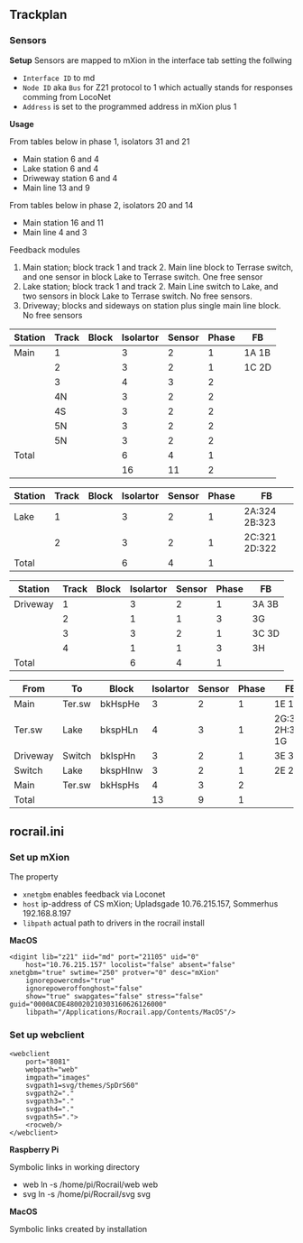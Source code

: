 
## Trackplan

### Sensors

**Setup**
Sensors are mapped to mXion in the interface tab setting the follwing
- `Interface ID` to md
- `Node ID` aka `Bus` for Z21 protocol to 1 which actually stands for responses comming from LocoNet
- `Address` is set to the programmed address in mXion plus 1

**Usage**

From tables below in phase 1, isolators 31 and 21
- Main station 6 and 4
- Lake station 6 and 4
- Driweway station 6 and 4
- Main line 13 and 9

From tables below in phase 2, isolators 20 and 14
- Main station 16 and 11
- Main line 4 and 3

Feedback modules
1. Main station; block track 1 and track 2. Main line block to Terrase switch, and one sensor in block Lake to Terrase switch. One free sensor
2. Lake station; block track 1 and track 2. Main Line switch to Lake, and two sensors in block Lake to Terrase switch.  No free sensors.
3. Driveway; blocks and sideways on station plus single main line block. No free sensors


| Station | Track | Block | Isolartor | Sensor | Phase | FB       |
|---------|-------|-------|-----------|--------|-------|----------|
| Main    | 1     |       | 3         | 2      | 1     | 1A 1B    |
|         | 2     |       | 3         | 2      | 1     | 1C 2D    |
|         | 3     |       | 4         | 3      | 2     |          |
|         | 4N    |       | 3         | 2      | 2     |          |
|         | 4S    |       | 3         | 2      | 2     |          |
|         | 5N    |       | 3         | 2      | 2     |          |
|         | 5N    |       | 3         | 2      | 2     |          |
| Total   |       |       | 6         | 4      | 1     |          |
|         |       |       | 16        | 11     | 2     |          |


| Station | Track | Block | Isolartor | Sensor | Phase | FB               |
|---------|-------|-------|-----------|--------|-------|------------------|
| Lake    | 1     |       | 3         | 2      | 1     | 2A:324 2B:323    |
|         | 2     |       | 3         | 2      | 1     | 2C:321 2D:322    |
| Total   |       |       | 6         | 4      | 1     |                  |


| Station | Track | Block | Isolartor | Sensor | Phase |FB        |
|---------|-------|-------|-----------|--------|-------|----------|
| Driveway| 1     |       | 3         | 2      | 1     | 3A 3B    |
|         | 2     |       | 1         | 1      | 3     | 3G       |
|         | 3     |       | 3         | 2      | 1     | 3C 3D    |
|         | 4     |       | 1         | 1      | 3     | 3H       |
| Total   |       |       | 6         | 4      | 1     |          |


| From    | To      | Block   | Isolartor | Sensor | Phase |FB                |
|---------|--------|----------|-----------|--------|-------|------------------|
| Main    | Ter.sw | bkHspHe  | 3         | 2      | 1     | 1E 1F            |
| Ter.sw  | Lake   | bkspHLn  | 4         | 3      | 1     | 2G:327 2H:328 1G |
| Driveway| Switch | bkIspHn  | 3         | 2      | 1     | 3E 3F            |
| Switch  | Lake   | bkspHInw | 3         | 2      | 1     | 2E 2F            |
| Main    | Ter.sw | bkHspHs  | 4         | 3      | 2     |                  |
| Total   |        |          | 13        | 9      | 1     |                  |


## rocrail.ini


### Set up mXion

The property
- `xnetgbm` enables feedback via Loconet
- `host` ip-address of CS mXion; Upladsgade 10.76.215.157, Sommerhus 192.168.8.197
- `libpath` actual path to drivers in the rocrail install

**MacOS**
```
<digint lib="z21" iid="md" port="21105" uid="0" 
    host="10.76.215.157" locolist="false" absent="false" xnetgbm="true" swtime="250" protver="0" desc="mXion" 
    ignorepowercmds="true" 
    ignorepoweroffonghost="false" 
    show="true" swapgates="false" stress="false" guid="0000ACDE480020210303160626126000" 
    libpath="/Applications/Rocrail.app/Contents/MacOS"/>
```


### Set up webclient

```
<webclient 
    port="8081" 
    webpath="web" 
    imgpath="images" 
    svgpath1=svg/themes/SpDrS60" 
    svgpath2="." 
    svgpath3="." 
    svgpath4="." 
    svgpath5=".">
    <rocweb/>
</webclient>
```

**Raspberry Pi**

Symbolic links in working directory
- web ln -s /home/pi/Rocrail/web web
- svg ln -s /home/pi/Rocrail/svg svg

**MacOS**

Symbolic links created by installation
